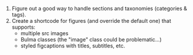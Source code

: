 1. Figure out a good way to handle sections and taxonomies (categories & tags).
2. Create a shortcode for figures (and override the default one) that supports:
   - multiple src images
   - Bulma classes (the "image" class could be problematic...)
   - styled figcaptions with titles, subtitles, etc.
